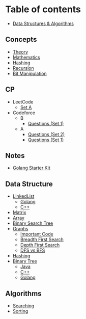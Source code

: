 # Table of contents

* [Data Structures & Algorithms](README.md)

## Concepts

* [Theory](maths/theory.md)
* [Mathematics](maths/mathematics.md)
* [Hashing](maths/hashing.md)
* [Recursion](maths/recursion.md)
* [Bit Manipulation](maths/bit-manipulation.md)

## CP

* LeetCode
  * [Set A](cp/leetcode/set-a.md)
* Codeforce
  * B
    * [Questions \(Set 1\)](cp/codeforce/b/questions-set-1.md)
  * A
    * [Questions \(Set 2\)](cp/codeforce/a/questions-set-2.md)
    * [Questions \(Set 1\)](cp/codeforce/a/questions-set-1.md)

## Notes

* [Golang Starter Kit](notes/golang-tips-and-tricks.md)

## Data Structure

* [LinkedList](data-structure/linkedlist/README.md)
  * [Golang](data-structure/linkedlist/golang.md)
  * [C++](data-structure/linkedlist/c++.md)
* [Matrix](data-structure/matrix.md)
* [Array](data-structure/array.md)
* [Binary Search Tree](data-structure/binary-search-tree-1.md)
* [Graphs](data-structure/graphs/README.md)
  * [Important Code](data-structure/graphs/important-code.md)
  * [Breadth First Search](data-structure/graphs/breadth-first-search.md)
  * [Depth First Search](data-structure/graphs/depth-first-search.md)
  * [DFS vs BFS](data-structure/graphs/dfs-vs-bfs.md)
* [Hashing](data-structure/hashing.md)
* [Binary Tree](data-structure/binary-search-tree/README.md)
  * [Java](data-structure/binary-search-tree/java.md)
  * [C++](data-structure/binary-search-tree/c++.md)
  * [Golang](data-structure/binary-search-tree/golang.md)

## Algorithms

* [Searching](named/searching.md)
* [Sorting](named/sorting.md)

